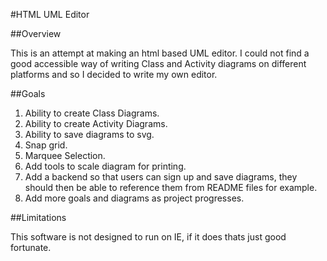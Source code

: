 #HTML UML Editor

##Overview

This is an attempt at making an html based UML editor. I could not find a good accessible way of writing Class and Activity diagrams on different platforms and so I decided to write my own editor.

##Goals

1. Ability to create Class Diagrams.
1. Ability to create Activity Diagrams.
1. Ability to save diagrams to svg.
1. Snap grid.
1. Marquee Selection.
1. Add tools to scale diagram for printing.
1. Add a backend so that users can sign up and save diagrams, they should then be able to reference them from README files for example.
1. Add more goals and diagrams as project progresses.

##Limitations

This software is not designed to run on IE, if it does thats just good fortunate.